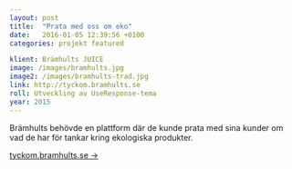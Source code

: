 ```yaml
---
layout: post
title:  "Prata med oss om eko"
date:   2016-01-05 12:39:56 +0100
categories: projekt featured

klient: Brämhults JUICE
image: /images/bramhults.jpg
image2: /images/bramhults-trad.jpg
link: http://tyckom.bramhults.se
roll: Utveckling av UseResponse-tema
year: 2015
---
```


Brämhults behövde en plattform där de kunde prata med sina kunder om vad de har för tankar kring ekologiska produkter.

[tyckom.bramhults.se →](http://tyckom.bramhults.se)
